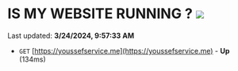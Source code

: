 # IS MY WEBSITE RUNNING ? [![](https://img.shields.io/static/v1?label=Sponsor&message=%E2%9D%A4&logo=GitHub&color=%23fe8e86)](https://github.com/sponsors/<username>)

Last updated: **3/24/2024, 9:57:33 AM**

- `GET` [https://youssefservice.me](https://youssefservice.me) - **Up** (134ms)
